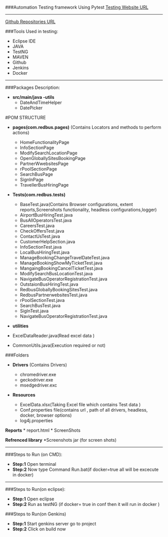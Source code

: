 ###Automation Testing framework Using Pytest
[Testing Website URL](https://www.redbus.in/)
***
[Github Repositories URL](https://github.com/priyam1098/RedBusAutomation2021.git)



###Tools Used in testing:
- Eclipse IDE
- JAVA
- TestNG
- MAVEN
- Github
- Jenkins
- Docker

***

###Packages Description:
* **src/main/java -utils**
    * DateAndTimeHelper
    * DatePicker
            
#POM STRUCTURE
  
* **pages(com.redbus.pages)** (Contains Locators and methods to perform actions)

    * HomeFunctionalityPage
    * InfoSectionPage
    * ModifySearchLocationPage
    * OpenGloballySitesBookingPage
    * PartnerWwebsitesPage
    * rPoolSectionPage
    * SearchBusPage
    * SignInPage
    * TravellerBusHiringPage
   

* **Tests(com.redbus.tests)**
    * BaseTest.java(Contains Browser configurations, extent reports,Screenshots functionality, headless configurations,logger)
    * AirportBusHiringTest.java
    * BusAllOperatorsTest.java
    * CareersTest.java
    * CheckOffersTest.java
    * ContactUsTest.java
    * CustomerHelpSection.java
    * InfoSectionTest.java
    * LocalBusHiringTest.java
    * ManageBookingChangeTravelDateTest.java
    * ManageBookingShowMyTicketTest.java
    * MangaingBookingCancelTicketTest.java
    * ModifySearchBusLocationTest.java
    * NavigateBusOperatorRegistrationTest.java
    * OutstaionBusHiringTest.java
    * RedbusGloballyBookingSitesTest.java
    * RedbusPartnerwebsitesTest.java
    * rPoolSectionTest.java
    * SearchBusTest.java
    * SigInTest.java
    * NavigateBusOperatorRegistrationTest.java


	

* **utilities**
* ExcelDataReader.java(Read excel data )
* CommonUtils.java(Execution required or not)



###Folders  
* **Drivers** (Contains Drivers)
    * chromedriver.exe
    * geckodriver.exe
    * msedgedriver.exc

* **Resources**
    * ExcelData.xlsx(Taking Excel file which contains Test data )
    * Conf.properties file(contains url , path of all drivers, headless, docker, browser options)
    * log4j.properties

**Reports**
	* report.html
	* ScreenShots

**Refrenced library**
	*Screenshots jar (for screen shots)



***
###Steps to Run (on CMD):
- **Step:1**
  Open terminal 
- **Step:2**
  Now type Command  Run.bat(if docker=true all will be excecute in docker)
***

###Steps to Run(on eclipse):
- **Step:1**
  Open eclipse 
- **Step:2**
  Run as testNG (if docker= true in conf then it will run in docker )
  
  
###Steps to Run(on Genkins)
- **Step:1**
   Start genkins server go to project
- **Step:2**
   Click on build now 
	

  
